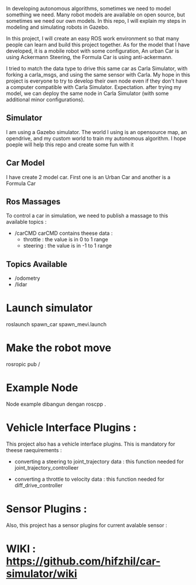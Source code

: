 In developing autonomous algorithms, sometimes we need to model something we need. Many robot models are available on open source, but sometimes we need our own models. In this repo, I will explain my steps in modeling and simulating robots in Gazebo.

In this project, I will create an easy ROS work environment so that many people can learn and build this project together. As for the model that I have developed, it is a mobile robot with some configuration, An urban Car is using Ackermann Steering, the Formula Car is using anti-ackermann. 

I tried to match the data type to drive this same car as Carla Simulator, with forking a carla_msgs, and using the same sensor with Carla. My hope in this project is everyone to try to develop their own node even if they don't have a computer compatible with Carla Simulator. Expectation. after trying my model, we can deploy the same node in Carla Simulator (with some additional minor configurations).
   
## Simulator
I am using a Gazebo simulator. The world I using is an opensource map, an opendrive, and my custom world to train my autonomous algorithm. I hope poeple will help this repo and create some fun with it

## Car Model
I have create 2 model car. First one is an Urban Car and another is a Formula Car

## Ros Massages
To control a car in simulation, we need to publish a massage to this available topics :
  - /carCMD
    carCMD contains theese data :
      - throttle : the value is in 0 to 1 range
      - steering : the value is in -1 to 1 range
        
## Topics Available
- /odometry
- /lidar

# Launch simulator
roslaunch spawn_car spawn_mevi.launch

# Make the robot move 
rosropic pub /

# Example Node
Node example dibangun dengan roscpp . 

# Vehicle Interface Plugins :
  This project also has a vehicle interface plugins. This is mandatory for theese raequirements :
  
  - converting a steering to joint_trajectory data : this function needed for joint_trajectory_controlleer
    
  - converting a throttle to velocity data : this function needed for diff_drive_controller

# Sensor Plugins : 
  Also, this project has a sensor plugins for current avalable sensor :

  
# WIKI : https://github.com/hifzhil/car-simulator/wiki
